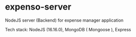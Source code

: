 # expenso-server

NodeJS server (Backend) for expense manager application

Tech stack: NodeJS (16.16.0), MongoDB ( Mongoose ), Express